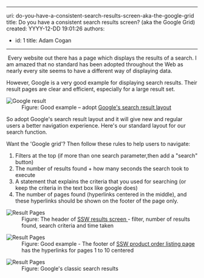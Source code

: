 

---
uri: do-you-have-a-consistent-search-results-screen-aka-the-google-grid
title: Do you have a consistent search results screen? (aka the Google Grid)
created: YYYY-12-DD 19:01:26
authors:
  - id: 1
    title: Adam Cogan
---




<span class='intro'> <p>​​
                    Every website out there has a page which displays the results of a search. I am
                    amazed that no standard has been adopted throughout the Web as nearly every site
                    seems to have a different way of displaying data.</p> </span>

<p>
                    However, Google is a very good example for displaying search results. Their result
                    pages are clear and efficient, especially for a large result set.
                </p><dl class="image"><dt>
                        <img src="/PublishingImages/results-ssw.jpg" alt="Google result" /></dt><dd>
                        Figure&#58; Good example – adopt <a href="http&#58;//www.google.com.au/search?hl=en&amp;q=ssw&amp;btnG=Google+Search&amp;meta=">Google's search result layout</a>  </dd></dl><p>                    
                So adopt Google's search result layout and it will give new and regular users a better navigation experience.
                Here's our standard layout for our search function.
                </p><p>Want the 'Google grid'? Then follow these rules to help users to navigate&#58;
                    </p><ol><li>Filters at the top (if more than one search parameter,then add a &quot;search&quot; button)</li><li>The number of results found + how many seconds the search took to execute</li><li>A statement that explains the criteria that you used for searching (or keep the criteria in the text box like google does)</li><li>The number of pages found (hyperlinks centered in the middle), and these hyperlinks
                        should be shown on the footer of the page only.</li></ol><dl class="image"><dt>
                        <img src="/PublishingImages/results-filter.jpg" alt="Result Pages" /></dt><dd>
                        Figure&#58; The header of <a href="http&#58;//www.ssw.com.au/ssw/Products/ProdCategoryList.aspx">SSW results screen
                        </a>- filter, number of results found, search criteria and time taken</dd></dl><dl class="image"><dt>
                        <img src="/PublishingImages/results-pagination.jpg" alt="Result Pages" /></dt><dd>
                        Figure&#58; Good example - The footer of <a href="http&#58;//www.ssw.com.au/ssw/Products/ProdCategory.aspx?CategoryID=CODAUD">SSW product order listing page</a>
                        has the hyperlinks for pages 1 to 10 centered</dd></dl><dl class="image"><dt>
                        <img src="/PublishingImages/results-google.jpg" alt="Result Pages" /></dt><dd>
                        Figure&#58; Google's classic search results</dd></dl>


